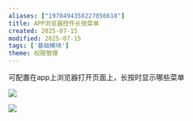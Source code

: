 ```yaml
---
aliases: ["1970494358227056618"]
title: APP浏览器控件长按菜单
created: 2025-07-15
modified: 2025-07-15
tags: ['基础模块']
theme: 权限管理
---
```


可配置在app上浏览器打开页面上，长按时显示哪些菜单

![](668e2d0aa01d9011c2be5ca777ef7462.jpg)

![](853b7facf6b5a2483cf38cac92ebc4d9.jpg)